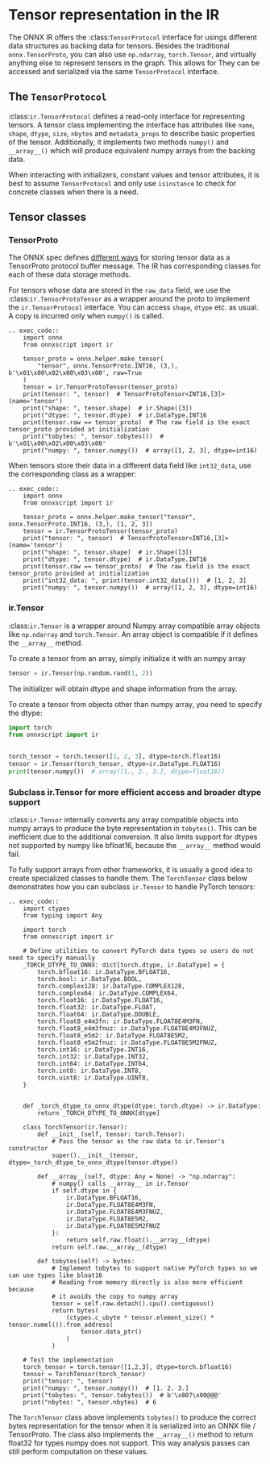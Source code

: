 # Tensor representation in the IR

The ONNX IR offers the :class:`TensorProtocol` interface for usings different data structures as backing data for tensors. Besides the traditional ``onnx.TensorProto``, you can also use ``np.ndarray``, ``torch.Tensor``, and virtually anything else to represent tensors in the graph. This allows for  They can be accessed and serialized via the same `TensorProtocol` interface.

## The ``TensorProtocol``

:class:`ir.TensorProtocol` defines a read-only interface for representing tensors. A tensor class implementing the interface has attributes like ``name``, ``shape``, ``dtype``, ``size``, ``nbytes`` and ``metadata_props`` to describe basic properties of the tensor. Additionally, it implements two methods ``numpy()`` and ``__array__()`` which will produce equivalent numpy arrays from the backing data.

When interacting with initializers, constant values and tensor attributes, it is best to assume ``TensorProtocol`` and only use ``isinstance`` to check for concrete classes when there is a need.

## Tensor classes

### TensorProto

The ONNX spec defines [different ways](https://github.com/onnx/onnx/blob/d6f87121ba256ac6cc4d1da0463c300c278339d2/onnx/onnx.proto#L567-L654) for storing tensor data as a TensorProto protocol buffer message. The IR has corresponding classes for each of these data storage methods.

For tensors whose data are stored in the ``raw_data`` field, we use the :class:`ir.TensorProtoTensor` as a wrapper around the proto to implement the ``ir.TensorProtocol`` interface. You can access ``shape``, ``dtype`` etc. as usual. A copy is incurred only when ``numpy()`` is called.

```{eval-rst}
.. exec_code::
    import onnx
    from onnxscript import ir

    tensor_proto = onnx.helper.make_tensor(
        "tensor", onnx.TensorProto.INT16, (3,), b'\x01\x00\x02\x00\x03\x00', raw=True
    )
    tensor = ir.TensorProtoTensor(tensor_proto)
    print(tensor: ", tensor)  # TensorProtoTensor<INT16,[3]>(name='tensor')
    print("shape: ", tensor.shape)  # ir.Shape([3])
    print("dtype: ", tensor.dtype)  # ir.DataType.INT16
    print(tensor.raw == tensor_proto)  # The raw field is the exact tensor_proto provided at initialization
    print("tobytes: ", tensor.tobytes())  # b'\x01\x00\x02\x00\x03\x00'
    print("numpy: ", tensor.numpy())  # array([1, 2, 3], dtype=int16)
```

When tensors store their data in a different data field like `int32_data`, use the corresponding class as a wrapper:

```{eval-rst}
.. exec_code::
    import onnx
    from onnxscript import ir

    tensor_proto = onnx.helper.make_tensor("tensor", onnx.TensorProto.INT16, (3,), [1, 2, 3])
    tensor = ir.TensorProtoTensor(tensor_proto)
    print("tensor: ", tensor)  # TensorProtoTensor<INT16,[3]>(name='tensor')
    print("shape: ", tensor.shape)  # ir.Shape([3])
    print("dtype: ", tensor.dtype)  # ir.DataType.INT16
    print(tensor.raw == tensor_proto)  # The raw field is the exact tensor_proto provided at initialization
    print("int32_data: ", print(tensor.int32_data()))  # [1, 2, 3]
    print("numpy: ", tensor.numpy())  # array([1, 2, 3], dtype=int16)
```

### ir.Tensor

:class:`ir.Tensor` is a wrapper around Numpy array compatible array objects like ``np.ndarray`` and ``torch.Tensor``. An array object is compatible if it defines the ``__array__`` method.

To create a tensor from an array, simply initialize it with an numpy array

```python
tensor = ir.Tensor(np.random.rand(1, 2))
```

The initializer will obtain dtype and shape information from the array.

To create a tensor from objects other than numpy array, you need to specify the dtype:

```python
import torch
from onnxscript import ir


torch_tensor = torch.tensor([1, 2, 3], dtype=torch.float16)
tensor = ir.Tensor(torch_tensor, dtype=ir.DataType.FLOAT16)
print(tensor.numpy())  # array([1., 2., 3.], dtype=float16))
```

### Subclass ir.Tensor for more efficient access and broader dtype support

:class:`ir.Tensor` internally converts any array compatible objects into numpy arrays to produce the byte representation in ``tobytes()``. This can be inefficient due to the additional conversion. It also limits support for dtypes not supported by numpy like bfloat16, because the ``__array__`` method would fail.

To fully support arrays from other frameworks, it is usually a good idea to create specialized classes to handle them. The ``TorchTensor`` class below demonstrates how you can subclass ``ir.Tensor`` to handle PyTorch tensors:

```{eval-rst}
.. exec_code::
    import ctypes
    from typing import Any

    import torch
    from onnxscript import ir

    # Define utilities to convert PyTorch data types so users do not need to specify manually
    _TORCH_DTYPE_TO_ONNX: dict[torch.dtype, ir.DataType] = {
        torch.bfloat16: ir.DataType.BFLOAT16,
        torch.bool: ir.DataType.BOOL,
        torch.complex128: ir.DataType.COMPLEX128,
        torch.complex64: ir.DataType.COMPLEX64,
        torch.float16: ir.DataType.FLOAT16,
        torch.float32: ir.DataType.FLOAT,
        torch.float64: ir.DataType.DOUBLE,
        torch.float8_e4m3fn: ir.DataType.FLOAT8E4M3FN,
        torch.float8_e4m3fnuz: ir.DataType.FLOAT8E4M3FNUZ,
        torch.float8_e5m2: ir.DataType.FLOAT8E5M2,
        torch.float8_e5m2fnuz: ir.DataType.FLOAT8E5M2FNUZ,
        torch.int16: ir.DataType.INT16,
        torch.int32: ir.DataType.INT32,
        torch.int64: ir.DataType.INT64,
        torch.int8: ir.DataType.INT8,
        torch.uint8: ir.DataType.UINT8,
    }


    def _torch_dtype_to_onnx_dtype(dtype: torch.dtype) -> ir.DataType:
        return _TORCH_DTYPE_TO_ONNX[dtype]

    class TorchTensor(ir.Tensor):
        def __init__(self, tensor: torch.Tensor):
            # Pass the tensor as the raw data to ir.Tensor's constructor
            super().__init__(tensor, dtype=_torch_dtype_to_onnx_dtype(tensor.dtype))

        def __array__(self, dtype: Any = None) -> "np.ndarray":
            # numpy() calls __array__ in ir.Tensor
            if self.dtype in {
                ir.DataType.BFLOAT16,
                ir.DataType.FLOAT8E4M3FN,
                ir.DataType.FLOAT8E4M3FNUZ,
                ir.DataType.FLOAT8E5M2,
                ir.DataType.FLOAT8E5M2FNUZ
            }:
                return self.raw.float().__array__(dtype)
            return self.raw.__array__(dtype)

        def tobytes(self) -> bytes:
            # Implement tobytes to support native PyTorch types so we can use types like bloat16
            # Reading from memory directly is also more efficient because
            # it avoids the copy to numpy array
            tensor = self.raw.detach().cpu().contiguous()
            return bytes(
                (ctypes.c_ubyte * tensor.element_size() * tensor.numel()).from_address(
                    tensor.data_ptr()
                )
            )

    # Test the implementation
    torch_tensor = torch.tensor([1,2,3], dtype=torch.bfloat16)
    tensor = TorchTensor(torch_tensor)
    print("tensor: ", tensor)
    print("numpy: ", tensor.numpy())  # [1. 2. 3.]
    print("tobytes: ", tensor.tobytes())  # b'\x80?\x00@@@'
    print("nbytes: ", tensor.nbytes)  # 6
```

The ``TorchTensor`` class above implements ``tobytes()`` to produce the correct bytes representation for the tensor when it is serialized into an ONNX file / TensorProto. The class also implements the ``__array__()`` method to return float32 for types numpy does not support. This way analysis passes can still perform computation on these values.

<!-- TODO(justinchuby): Document make tensor helper -->
